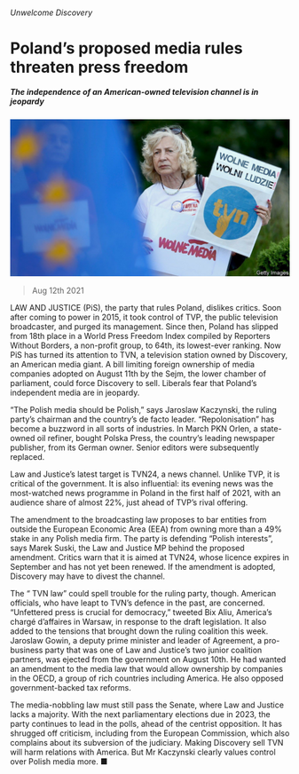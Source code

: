 ###### Unwelcome Discovery

# Poland’s proposed media rules threaten press freedom 

##### The independence of an American-owned television channel is in jeopardy 

![image](images/20210814_eup504.jpg) 

> Aug 12th 2021 

LAW AND JUSTICE (PiS), the party that rules Poland, dislikes critics. Soon after coming to power in 2015, it took control of TVP, the public television broadcaster, and purged its management. Since then, Poland has slipped from 18th place in a World Press Freedom Index compiled by Reporters Without Borders, a non-profit group, to 64th, its lowest-ever ranking. Now PiS has turned its attention to TVN, a television station owned by Discovery, an American media giant. A bill limiting foreign ownership of media companies adopted on August 11th by the Sejm, the lower chamber of parliament, could force Discovery to sell. Liberals fear that Poland’s independent media are in jeopardy.

“The Polish media should be Polish,” says Jaroslaw Kaczynski, the ruling party’s chairman and the country’s de facto leader. “Repolonisation” has become a buzzword in all sorts of industries. In March PKN Orlen, a state-owned oil refiner, bought Polska Press, the country’s leading newspaper publisher, from its German owner. Senior editors were subsequently replaced.


Law and Justice’s latest target is TVN24, a news channel. Unlike TVP, it is critical of the government. It is also influential: its evening news was the most-watched news programme in Poland in the first half of 2021, with an audience share of almost 22%, just ahead of TVP’s rival offering.

The amendment to the broadcasting law proposes to bar entities from outside the European Economic Area (EEA) from owning more than a 49% stake in any Polish media firm. The party is defending “Polish interests”, says Marek Suski, the Law and Justice MP behind the proposed amendment. Critics warn that it is aimed at TVN24, whose licence expires in September and has not yet been renewed. If the amendment is adopted, Discovery may have to divest the channel.

The “ TVN law” could spell trouble for the ruling party, though. American officials, who have leapt to TVN’s defence in the past, are concerned. “Unfettered press is crucial for democracy,” tweeted Bix Aliu, America’s chargé d’affaires in Warsaw, in response to the draft legislation. It also added to the tensions that brought down the ruling coalition this week. Jaroslaw Gowin, a deputy prime minister and leader of Agreement, a pro-business party that was one of Law and Justice’s two junior coalition partners, was ejected from the government on August 10th. He had wanted an amendment to the media law that would allow ownership by companies in the OECD, a group of rich countries including America. He also opposed government-backed tax reforms.

The media-nobbling law must still pass the Senate, where Law and Justice lacks a majority. With the next parliamentary elections due in 2023, the party continues to lead in the polls, ahead of the centrist opposition. It has shrugged off criticism, including from the European Commission, which also complains about its subversion of the judiciary. Making Discovery sell TVN will harm relations with America. But Mr Kaczynski clearly values control over Polish media more. ■

